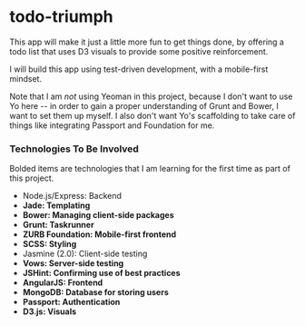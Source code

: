 todo-triumph
============

This app will make it just a little more fun to get things done, by offering a todo list that uses D3 visuals to provide some positive reinforcement.

I will build this app using test-driven development, with a mobile-first mindset.

Note that I am *not* using Yeoman in this project, because I don't want to use Yo here -- in order to gain a proper understanding of Grunt and Bower, I want to set them up myself. I also don't want Yo's scaffolding to take care of things like integrating Passport and Foundation for me.

### Technologies To Be Involved
Bolded items are technologies that I am learning for the first time as part of this project.
- Node.js/Express: Backend
- **Jade: Templating**
- **Bower: Managing client-side packages**
- **Grunt: Taskrunner**
- **ZURB Foundation: Mobile-first frontend**
- **SCSS: Styling**
- Jasmine (2.0): Client-side testing
- **Vows: Server-side testing**
- **JSHint: Confirming use of best practices**
- **AngularJS: Frontend**
- **MongoDB: Database for storing users**
- **Passport: Authentication**
- **D3.js: Visuals**
